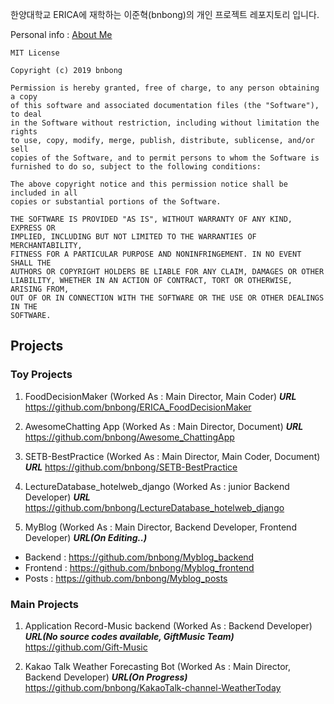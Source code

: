 한양대학교 ERICA에 재학하는 이준혁(bnbong)의 개인 프로젝트 레포지토리 입니다.

Personal info : [About Me](https://github.com/bnbong/bnbong)

```
MIT License

Copyright (c) 2019 bnbong

Permission is hereby granted, free of charge, to any person obtaining a copy
of this software and associated documentation files (the "Software"), to deal
in the Software without restriction, including without limitation the rights
to use, copy, modify, merge, publish, distribute, sublicense, and/or sell
copies of the Software, and to permit persons to whom the Software is
furnished to do so, subject to the following conditions:

The above copyright notice and this permission notice shall be included in all
copies or substantial portions of the Software.

THE SOFTWARE IS PROVIDED "AS IS", WITHOUT WARRANTY OF ANY KIND, EXPRESS OR
IMPLIED, INCLUDING BUT NOT LIMITED TO THE WARRANTIES OF MERCHANTABILITY,
FITNESS FOR A PARTICULAR PURPOSE AND NONINFRINGEMENT. IN NO EVENT SHALL THE
AUTHORS OR COPYRIGHT HOLDERS BE LIABLE FOR ANY CLAIM, DAMAGES OR OTHER
LIABILITY, WHETHER IN AN ACTION OF CONTRACT, TORT OR OTHERWISE, ARISING FROM,
OUT OF OR IN CONNECTION WITH THE SOFTWARE OR THE USE OR OTHER DEALINGS IN THE
SOFTWARE.
```

Projects
-------------------------------------------------------

### Toy Projects

  1. FoodDecisionMaker (Worked As : Main Director, Main Coder)
  ***URL***  https://github.com/bnbong/ERICA_FoodDecisionMaker
  
  2. AwesomeChatting App (Worked As : Main Director, Document)
  ***URL*** https://github.com/bnbong/Awesome_ChattingApp

  3. SETB-BestPractice (Worked As : Main Director, Main Coder, Document)
  ***URL*** https://github.com/bnbong/SETB-BestPractice

  4. LectureDatabase_hotelweb_django (Worked As : junior Backend Developer)
  ***URL*** https://github.com/bnbong/LectureDatabase_hotelweb_django

  5. MyBlog (Worked As : Main Director, Backend Developer, Frontend Developer)
  ***URL(On Editing..)*** 
   - Backend : https://github.com/bnbong/Myblog_backend
   - Frontend : https://github.com/bnbong/Myblog_frontend
   - Posts : https://github.com/bnbong/Myblog_posts
   
 
### Main Projects

  1. Application Record-Music backend (Worked As : Backend Developer)
  ***URL(No source codes available, GiftMusic Team)*** https://github.com/Gift-Music
  
  2. Kakao Talk Weather Forecasting Bot (Worked As : Main Director, Backend Developer)
  ***URL(On Progress)*** https://github.com/bnbong/KakaoTalk-channel-WeatherToday
